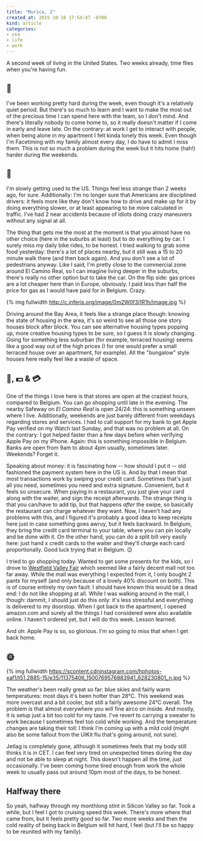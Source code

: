 ```yaml
---
title: "Murica, 2"
created_at: 2015-10-18 17:54:47 -0700
kind: article
categories:
- usa
- life
- work
---
```


A second week of living in the United States. Two weeks already, time flies when you're having fun. 

<!-- more -->

## 🍎

I've been working pretty hard during the week, even though it's a relatively quiet period. But there's so much to learn and I want to make the most out of the precious time I can spend here with the team, so I don't mind. And there's literally nobody to come home to, so it really doesn't matter if I come in early and leave late. On the contrary: at work I get to interact with people, when being alone in my apartment I felt kinda lonely this week. Even though I'm Facetiming with my family almost every day, I do have to admit I miss them. This is not so much a problem during the week but it hits home (hah!) harder during the weekends. 

## 🚗 

I'm slowly getting used to the US. Things feel less strange than 2 weeks ago, for sure. Additionally: I'm no longer sure that Americans are disciplined drivers: it feels more like they don't know how to drive and make up for it by doing everything slower, or at least appearing to be more calculated in traffic. I've had 2 near accidents because of idiots doing crazy maneuvers without any signal at all. 

The thing that gets me the most at the moment is that you almost have no other choice (here in the suburbs at least) but to do everything by car. I surely miss my daily bike rides, to be honest. I tried walking to grab some food yesterday: there's a lot of places nearby, but it still was a 15 to 20 minute walk there (and then back again). And you don't see a lot of pedestrians anyway. Like I said, I'm pretty close to the commercial zone around El Camino Real, so I can imagine living deeper in the suburbs, there's really no other option but to take the car. On the flip side: gas prices are a lot cheaper here than in Europe, obviously. I paid less than half the price for gas as I would have paid for in Belgium. Crazy. 

{% img fullwidth http://c.inferis.org/image/0m2W0f3i1R1h/Image.jpg %}

Driving around the Bay Area, it feels like a strange place though: knowing the state of housing in the area, it's so weird to see all those one story houses block after block. You can see alternative housing types popping up, more creative housing types to be sure, so I guess it is slowly changing. Going for something less suburban (for example, terraced housing) seems like a good way out of the high prices (I for one would prefer a small terraced house over an apartment, for example). All the "bungalow" style houses here really feel like a waste of space.  

## 👜, 💵 & 💳

One of the things I love here is that stores are open at the craziest hours, compared to Belgium. You can go shopping until late in the evening. The nearby Safeway on *El Camino Real* is open 24/24: this is something unseen where I live. Additionally, weekends are just barely different from weekdays regarding stores and services. I had to call support for my bank to get Apple Pay verified on my Watch last Sunday, and that was no problem at all. On the contrary: I got helped faster than a few days before when verifying Apple Pay on my iPhone. Again: this is something impossible in Belgium. Banks are open from 9am to about 4pm usually, sometimes later. Weekends? Forget it. 

Speaking about money: it is fascinating how -- how should I put it -- old fashioned the payment system here in the US is. And by that I mean that most transactions work by swiping your credit card. Sometimes that's just all you need, sometimes you need and extra signature. Convenient, but it feels so unsecure. When paying in a restaurant, you just give your card along with the waiter, and sign the receipt afterwards. The strange thing is that you can/have to add tip, but that happens *after* the swipe, so basically the restaurant can charge whatever they want. Now, I haven't had any problems with this, and I figured it's probably a good idea to keep receipts here just in case something goes awruy, but it feels backward. In Belgium, they bring the credit card terminal to your table, where you can pin locally and be done with it. On the other hand, you can do a split bill very easily here: just hand x credit cards to the waiter and they'll charge each card proportionally. Good luck trying that in Belgium. 😉

I tried to go shopping today. Wanted to get some presents for the kids, so I drove to [Westfield Valley Fair](https://www.westfield.com/valleyfair) which seemed like a fairly decent mall not too far away. While the mall was everything I expected from it, I only bought 2 pants for myself (and only because of a lovely 40% discount on both). This is of course entirely my own fault: I should have known this would be a dead end: I do not like shopping at all. While I was walking around in the mall, I though: dammit, I should just do this only: it's less stressful and everything is delivered to my doorstop. When I got back to the apartment, I opened amazon.com and surely all the things I had considered were also available online. I haven't ordered yet, but I will do this week. Lesson learned. 

And oh: Apple Pay is so, so glorious. I'm so going to miss that when I get back home.

## 🌞

{% img fullwidth https://scontent.cdninstagram.com/hphotos-xaf1/t51.2885-15/e35/11375406_1500769576883941_628230801_n.jpg %}

The weather's been really great so far: blue skies and fairly warm temperatures: most days it's been hotter than 28°C. This weekend was more overcast and a bit cooler, but still a fairly awesome 24°C overall. The problem is that almost everywhere you will fine airco on inside. And mostly, it is setup just a bit too cold for my taste. I've revert to carrying a sweater to work because I sometimes feel too cold while working. And the temperature changes are taking their toll: I think I'm coming up with a mild cold (might also be some fallout from the UIKit flu that's going around, not sure).

Jetlag is completely gone, although it sometimes feels that my body still thinks it is in CET. I can feel very tired on unexpected times during the day and not be able to sleep at night. This doesn't happen all the time, just occasionally. I've been coming home tired enough from work the whole week to usually pass out around 10pm most of the days, to be honest.

## Halfway there 

So yeah, halfway through my monthlong stint in Silicon Valley so far. Took a while, but I feel I got to cruising speed this week. There's more where that came from, but it feels pretty good so far. Two more weeks and then the cold reality of being back in Belgium will hit hard, I feel (but I'll be so happy to be reunited with my family).
